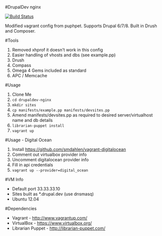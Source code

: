 #DrupalDev nginx

[![Build Status](http://r2.ayil.co.uk:8080/buildStatus/icon?job=drupaldev-nginx)](http://r2.ayil.co.uk:8080/job/drupaldev-nginx/)

Modified vagrant config from puphpet. Supports Drupal 6/7/8. Built in Drush and Composer.

#Tools
1. Removed xhprof it doesn't work in this config
2. Easier handling of vhosts and dbs (see example.pp)
3. Drush
4. Compass
5. Omega 4 Gems included as standard
6. APC / Memcache

#Usage

1. Clone Me
2. `cd drupaldev-nginx`
3. `mkdir sites`
4. `cp manifests/example.pp manifests/devsites.pp`
5. Amend manifests/devsites.pp as required to desired server/virtualhost name and db details
6. `librarian-puppet install`
7. `vagrant up`

#Usage - Digital Ocean
1. Install https://github.com/smdahlen/vagrant-digitalocean
2. Comment out virtualbox provider info
3. Uncomment digitalocean provider info
4. Fill in api credentials
5. `vagrant up --provider=digital_ocean`

#VM Info
* Default port 33.33.33.10
* Sites built as *.drupal.dev (use dnsmasq)
* Ubuntu 12.04

#Dependencies
* Vagrant - http://www.vagrantup.com/
* VirtualBox - https://www.virtualbox.org/
* Librarian Puppet - http://librarian-puppet.com/
